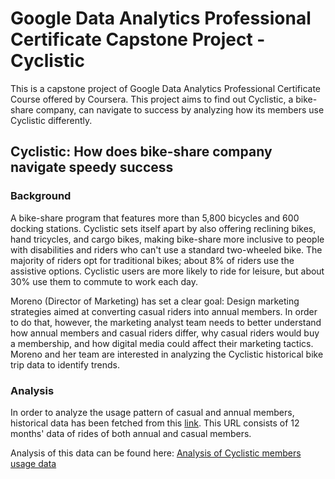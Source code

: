 # Google Data Analytics Professional Certificate Capstone Project - Cyclistic

This is a capstone project of Google Data Analytics Professional Certificate Course offered by Coursera. This project aims to find out Cyclistic, a bike-share company, can navigate to success by analyzing how its members use Cyclistic differently.

## Cyclistic: How does bike-share company navigate speedy success

### Background

A bike-share program that features more than 5,800 bicycles and 600 docking stations. Cyclistic sets itself apart by also offering reclining bikes, hand tricycles, and cargo bikes, making bike-share more inclusive to people with disabilities and riders who can't use a standard two-wheeled bike. The majority of riders opt for traditional bikes; about 8% of riders use the assistive options. Cyclistic users are more likely to ride for leisure, but about 30% use them to commute to work each day.

Moreno (Director of Marketing) has set a clear goal: Design marketing strategies aimed at converting casual riders into annual members. In order to do that, however, the marketing analyst team needs to better understand how annual members and casual riders differ, why casual riders would buy a membership, and how digital media could affect their marketing tactics. Moreno and her team are interested in analyzing the Cyclistic historical bike trip data to identify trends.

### Analysis

In order to analyze the usage pattern of casual and annual members, historical data has been fetched from this [link](https://divvy-tripdata.s3.amazonaws.com/index.html). This URL consists of 12 months' data of rides of both annual and casual members.

Analysis of this data can be found here: [Analysis of Cyclistic members usage data](./Cyclistic_How_does_bike-share_company_navigate_speedy_success.md)
